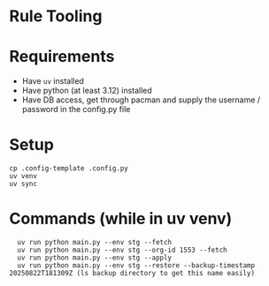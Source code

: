 # Rule Tooling

# Requirements
- Have `uv` installed
- Have python (at least 3.12) installed
- Have DB access, get through pacman and supply the username / password in the config.py file

# Setup
```
cp .config-template .config.py
uv venv 
uv sync 
```

# Commands (while in uv venv)
```
  uv run python main.py --env stg --fetch
  uv run python main.py --env stg --org-id 1553 --fetch
  uv run python main.py --env stg --apply 
  uv run python main.py --env stg --restore --backup-timestamp 20250822T181309Z (ls backup directory to get this name easily)
```
